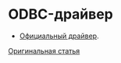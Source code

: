 # ODBC-драйвер

- [Официальный драйвер](https://github.com/yandex/clickhouse-jdbc).

[Оригинальная статья](https://clickhouse.yandex/docs/ru/interfaces/odbc/) <!--hide-->
